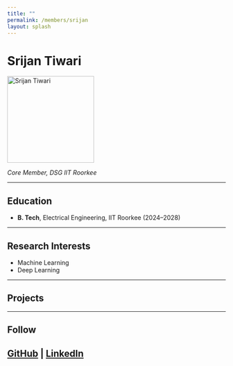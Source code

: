 ```yaml
---
title: ""
permalink: /members/srijan
layout: splash
---
```




# Srijan Tiwari

<img src="{{ site.baseurl }}/assets/images/members/y25/srijan.jpg" width="200" height="200" alt="Srijan Tiwari">


*Core Member, DSG IIT Roorkee*

---

## Education  
- **B. Tech**, Electrical Engineering, IIT Roorkee (2024–2028)    
---

## Research Interests  
- Machine Learning  
- Deep Learning 

---

## Projects  



---

## Follow
[GitHub](https://github.com/frisco137) | [LinkedIn](https://www.linkedin.com/in/srijan137/) 
---